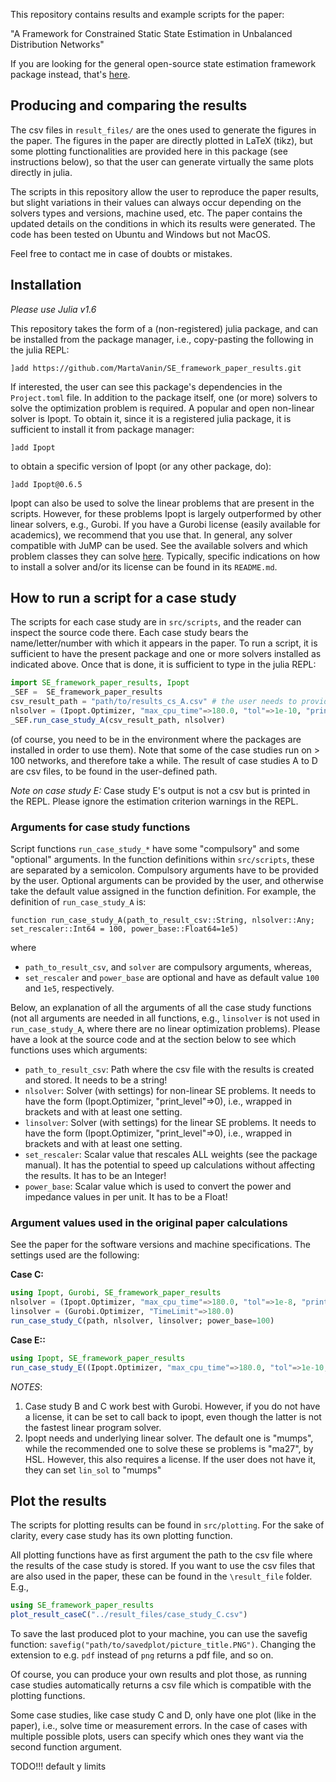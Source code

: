 This repository contains results and example scripts for the paper:

"A Framework for Constrained Static State Estimation in Unbalanced Distribution Networks"

If you are looking for the general open-source state estimation framework package instead, that's [here](https://github.com/Electa-Git/PowerModelsDistributionStateEstimation.jl).

## Producing and comparing the results

The csv files in `result_files/` are the ones used to generate the figures in the paper. The figures in the paper are directly plotted in LaTeX (tikz), but some plotting functionalities are provided here in this package (see instructions below), so that the user can generate virtually the same plots directly in julia.

The scripts in this repository allow the user to reproduce the paper results, but slight variations in their values can always occur depending on the solvers types and versions, machine used, etc. The paper contains the updated details on the conditions in which its results were generated. The code has been tested on Ubuntu and Windows but not MacOS.

Feel free to contact me in case of doubts or mistakes.

## Installation

*Please use Julia v1.6*

This repository takes the form of a (non-registered) julia package, and can be installed from the package manager, i.e., copy-pasting the following in the julia REPL:
```
]add https://github.com/MartaVanin/SE_framework_paper_results.git
```
If interested, the user can see this package's dependencies in the `Project.toml` file.
In addition to the package itself, one (or more) solvers to solve the optimization problem is required. A popular and open non-linear solver is Ipopt. To obtain it, since it is
a registered julia package, it is sufficient to install it from package manager:
```
]add Ipopt
```
to obtain a specific version of Ipopt (or any other package, do):
```
]add Ipopt@0.6.5
```
Ipopt can also be used to solve the linear problems that are present in the scripts. However, for these problems Ipopt is largely outperformed by other linear solvers, e.g., Gurobi.
If you have a Gurobi license (easily available for academics), we recommend that you use that.
In general, any solver compatible with JuMP can be used. See the available solvers and which problem classes they can solve [here](https://jump.dev/JuMP.jl/stable/installation/#Supported-solvers). Typically, specific indications on how to install a solver and/or its license can be found in its `README.md`.

## How to run a script for a case study

The scripts for each case study are in `src/scripts`, and the reader can inspect the source code there. Each case study bears the name/letter/number with which it appears in the paper. To run a script, it is sufficient to have the present package and one or more solvers installed as indicated above. Once that is done, it is sufficient to type in the julia REPL:
```julia
import SE_framework_paper_results, Ipopt
_SEF =  SE_framework_paper_results
csv_result_path = "path/to/results_cs_A.csv" # the user needs to provide this string
nlsolver = (Ipopt.Optimizer, "max_cpu_time"=>180.0, "tol"=>1e-10, "print_level"=>0) # the user sets the solver settings, this is just an example 
_SEF.run_case_study_A(csv_result_path, nlsolver)
```
(of course, you need to be in the environment where the packages are installed in order to use them).
Note that some of the case studies run on > 100 networks, and therefore take a while.
The result of case studies A to D are csv files, to be found in the user-defined path. 

*Note on case study E:*
Case study E's output is not a csv but is printed in the REPL. Please ignore the estimation criterion warnings in the REPL.

### Arguments for case study functions

Script functions `run_case_study_*` have some "compulsory" and some "optional" arguments. In the function definitions within `src/scripts`, these are separated by a semicolon. Compulsory arguments have to be provided by the user. Optional arguments can be provided by the user, and otherwise take the default value assigned in the function definition. For example, the definition of `run_case_study_A` is:
```
function run_case_study_A(path_to_result_csv::String, nlsolver::Any; set_rescaler::Int64 = 100, power_base::Float64=1e5)
```
where
- `path_to_result_csv`, and `solver` are compulsory arguments, whereas,
- `set_rescaler` and `power_base` are optional and have as default value `100` and `1e5`, respectively.

Below, an explanation of all the arguments of all the case study functions (not all arguments are needed in all functions, e.g., `linsolver` is not used in `run_case_study_A`, where there are no linear optimization problems). Please have a look at the source code and at the section below to see which functions uses which arguments:

- `path_to_result_csv`: Path where the csv file with the results is created and stored. It needs to be a string!
- `nlsolver`: Solver (with settings) for non-linear SE problems. It needs to have the form (Ipopt.Optimizer, "print_level"=>0), i.e., wrapped in brackets and with at least one setting.
- `linsolver`: Solver (with settings) for the linear SE problems. It needs to have the form (Ipopt.Optimizer, "print_level"=>0), i.e., wrapped in brackets and with at least one setting.
- `set_rescaler`: Scalar value that rescales ALL weights (see the package manual). It has the potential to speed up calculations without affecting the results. It has to be an Integer!
- `power_base`: Scalar value which is used to convert the power and impedance values in per unit. It has to be a Float!

### Argument values used in the original paper calculations

See the paper for the software versions and machine specifications.
The settings used are the following:

**Case C:**
```julia
using Ipopt, Gurobi, SE_framework_paper_results
nlsolver = (Ipopt.Optimizer, "max_cpu_time"=>180.0, "tol"=>1e-8, "print_level"=>0, "linear_solver"=>"MA27")
linsolver = (Gurobi.Optimizer, "TimeLimit"=>180.0)
run_case_study_C(path, nlsolver, linsolver; power_base=100)
```

**Case E::**
```julia
using Ipopt, SE_framework_paper_results
run_case_study_E((Ipopt.Optimizer, "max_cpu_time"=>180.0, "tol"=>1e-10, "print_level"=>0))
```

*NOTES*:
1) Case study B and C work best with Gurobi. However, if you do not have a license, it can be set to call back to ipopt, even though the latter is not the fastest linear program solver. 
2) Ipopt needs and underlying linear solver. The default one is "mumps", while the recommended one to solve these se problems is "ma27", by HSL. However, this also requires a license. If the user does not have it, they can set `lin_sol` to "mumps"

## Plot the results

The scripts for plotting results can be found in `src/plotting`. For the sake of clarity, every case study has its own plotting function. 

All plotting functions have as first argument the path to the csv file where the results of the case study is stored. If you want to use the csv files that are also used in the paper, these can be found in the `\result_file` folder. E.g.,
```julia
using SE_framework_paper_results
plot_result_caseC("../result_files/case_study_C.csv")
```
To save the last produced plot to your machine, you can use the savefig function: `savefig("path/to/savedplot/picture_title.PNG")`. Changing the extension to e.g. `pdf` instead of `png` returns a pdf file, and so on.

Of course, you can produce your own results and plot those, as running case studies automatically returns a csv file which is compatible with the plotting functions.

Some case studies, like case study C and D, only have one plot (like in the paper), i.e., solve time or measurement errors. In the case of cases with multiple possible plots, users can specify which ones they want via the second function argument.


TODO!!! default y limits